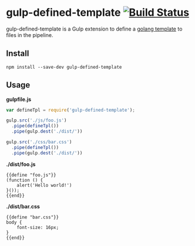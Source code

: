 # gulp-defined-template [![Build Status](https://travis-ci.org/t32k/gulp-defined-template.svg?branch=master)](https://travis-ci.org/t32k/gulp-defined-template)

gulp-defined-template is a Gulp extension to define a [golang template](https://golang.org/pkg/text/template/) to files in the pipeline.


## Install

```shell
npm install --save-dev gulp-defined-template
```


## Usage

**gulpfile.js**

```js
var defineTpl = require('gulp-defined-template');

gulp.src('./js/foo.js')
  .pipe(defineTpl())
  .pipe(gulp.dest('./dist/'))

gulp.src('./css/bar.css')
  .pipe(defineTpl())
  .pipe(gulp.dest('./dist/'))
```

**./dist/foo.js**

```golang
{{define "foo.js"}}
(function () {
    alert('Hello world!')
}());
{{end}}
```

**./dist/bar.css**

```golang
{{define "bar.css"}}
body {
    font-size: 16px;
}
{{end}}
```
